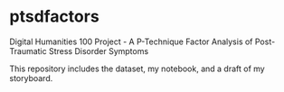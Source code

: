 # ptsdfactors
Digital Humanities 100 Project - A P-Technique Factor Analysis of Post-Traumatic Stress Disorder Symptoms

This repository includes the dataset, my notebook, and a draft of my storyboard.
